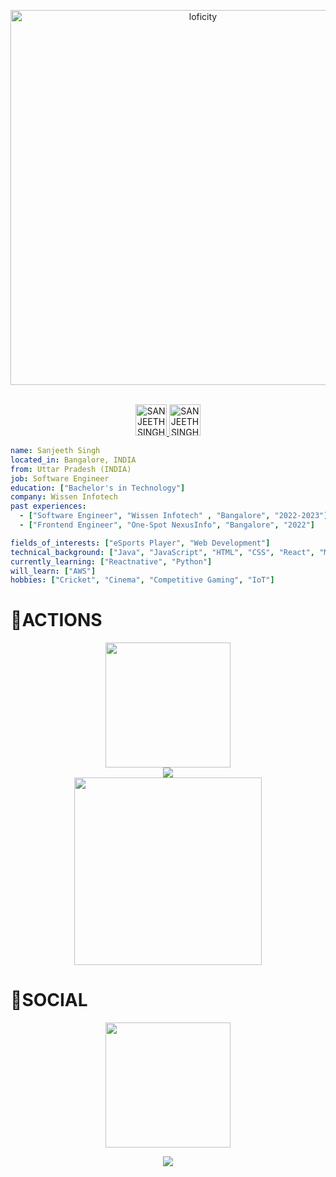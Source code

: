 <p align="center">
<img alt="loficity" width="600px" src="https://github.com/HyunCafe/HyunCafe/raw/main/assests/loficity.gif" />
</p>

<p align="center">
<br/>
<a href="https://twitter.com/sanjeeth_singh?t=Hcqfu70UPTS2vjTdkepS3A&s=09">
  <img alt="SANJEETHSINGH | Twitter" width="50px" src="https://user-images.githubusercontent.com/43545812/144034996-602b144a-16e1-41cc-99e7-c6040b20dcaf.png"/>
</a>
<a href="https://www.linkedin.com/in/sanjeeth-singh-16a5441ba">
  <img alt="SANJEETHSINGH's | LinkedIN" width="50px" src="https://user-images.githubusercontent.com/43545812/144035037-0f415fc7-9f96-4517-a370-ccc6e78a714b.png" />
</a>
<br>
</p>

```yaml
name: Sanjeeth Singh
located_in: Bangalore, INDIA
from: Uttar Pradesh (INDIA)
job: Software Engineer
education: ["Bachelor's in Technology"]
company: Wissen Infotech
past experiences: 
  - ["Software Engineer", "Wissen Infotech" , "Bangalore", "2022-2023"]
  - ["Frontend Engineer", "One-Spot NexusInfo", "Bangalore", "2022"]

fields_of_interests: ["eSports Player", "Web Development"]
technical_background: ["Java", "JavaScript", "HTML", "CSS", "React", "Mysql", "Hibernate", "Springboot"]
currently_learning: ["Reactnative", "Python"]
will_learn: ["AWS"]
hobbies: ["Cricket", "Cinema", "Competitive Gaming", "IoT"]
```

# 🔭ACTIONS

<div align="center">
    <img height="200px" src="https://github-readme-streak-stats.herokuapp.com/?user=SANJEETHSINGH"/>
</div>
<div align="center">
	<img src="https://cdn.jsdelivr.net/gh/SANJEETHSINGH/SANJEETHSINGH/assets/github-contribution-grid-snake.svg" />
</div>

<!-- <div align="center">
    <img height="300px" src="https://activity-graph.herokuapp.com/graph?username=SANJEETHSINGH&theme=github"/>
</div> -->

<div align="center">
    <img height="300px" src="https://metrics.lecoq.io/SANJEETHSINGH?template=classic&config.timezone=Asia%2FMumbai"/>
</div>

# 🌱SOCIAL

<div align="center">
    <img height="200px" src="https://github-readme-stats.vercel.app/api?username=SANJEETHSINGH&show_icons=true&theme=radical"/>
</div>

<p align="center">
  <img src="https://capsule-render.vercel.app/api?type=waving&color=gradient&height=60&section=footer"/>
</p>
